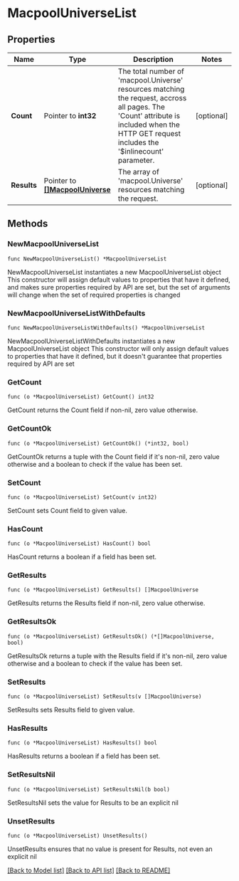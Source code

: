 # MacpoolUniverseList

## Properties

Name | Type | Description | Notes
------------ | ------------- | ------------- | -------------
**Count** | Pointer to **int32** | The total number of &#39;macpool.Universe&#39; resources matching the request, accross all pages. The &#39;Count&#39; attribute is included when the HTTP GET request includes the &#39;$inlinecount&#39; parameter. | [optional] 
**Results** | Pointer to [**[]MacpoolUniverse**](MacpoolUniverse.md) | The array of &#39;macpool.Universe&#39; resources matching the request. | [optional] 

## Methods

### NewMacpoolUniverseList

`func NewMacpoolUniverseList() *MacpoolUniverseList`

NewMacpoolUniverseList instantiates a new MacpoolUniverseList object
This constructor will assign default values to properties that have it defined,
and makes sure properties required by API are set, but the set of arguments
will change when the set of required properties is changed

### NewMacpoolUniverseListWithDefaults

`func NewMacpoolUniverseListWithDefaults() *MacpoolUniverseList`

NewMacpoolUniverseListWithDefaults instantiates a new MacpoolUniverseList object
This constructor will only assign default values to properties that have it defined,
but it doesn't guarantee that properties required by API are set

### GetCount

`func (o *MacpoolUniverseList) GetCount() int32`

GetCount returns the Count field if non-nil, zero value otherwise.

### GetCountOk

`func (o *MacpoolUniverseList) GetCountOk() (*int32, bool)`

GetCountOk returns a tuple with the Count field if it's non-nil, zero value otherwise
and a boolean to check if the value has been set.

### SetCount

`func (o *MacpoolUniverseList) SetCount(v int32)`

SetCount sets Count field to given value.

### HasCount

`func (o *MacpoolUniverseList) HasCount() bool`

HasCount returns a boolean if a field has been set.

### GetResults

`func (o *MacpoolUniverseList) GetResults() []MacpoolUniverse`

GetResults returns the Results field if non-nil, zero value otherwise.

### GetResultsOk

`func (o *MacpoolUniverseList) GetResultsOk() (*[]MacpoolUniverse, bool)`

GetResultsOk returns a tuple with the Results field if it's non-nil, zero value otherwise
and a boolean to check if the value has been set.

### SetResults

`func (o *MacpoolUniverseList) SetResults(v []MacpoolUniverse)`

SetResults sets Results field to given value.

### HasResults

`func (o *MacpoolUniverseList) HasResults() bool`

HasResults returns a boolean if a field has been set.

### SetResultsNil

`func (o *MacpoolUniverseList) SetResultsNil(b bool)`

 SetResultsNil sets the value for Results to be an explicit nil

### UnsetResults
`func (o *MacpoolUniverseList) UnsetResults()`

UnsetResults ensures that no value is present for Results, not even an explicit nil

[[Back to Model list]](../README.md#documentation-for-models) [[Back to API list]](../README.md#documentation-for-api-endpoints) [[Back to README]](../README.md)


